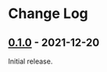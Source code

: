 # Change Log

## [0.1.0] - 2021-12-20

Initial release.

[0.1.0]: https://github.com/omkamra/sequencer-midi/tree/0.1.0
